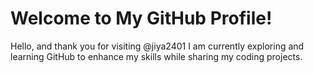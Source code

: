 # Welcome to My GitHub Profile! 
Hello, and thank you for visiting @jiya2401 
I am currently exploring and learning GitHub to enhance my skills while sharing my coding projects.  
